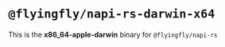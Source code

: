 # `@flyingfly/napi-rs-darwin-x64`

This is the **x86_64-apple-darwin** binary for `@flyingfly/napi-rs`
